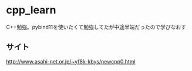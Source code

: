 # cpp_learn
C++勉強。pybind11を使いたくて勉強してたが中途半端だったので学びなおす


## サイト
http://www.asahi-net.or.jp/~yf8k-kbys/newcpp0.html